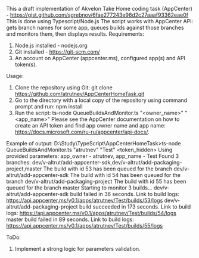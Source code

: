 This a draft implementation of Akvelon Take Home coding task (AppCenter) - https://gist.github.com/sgrebnov/6fae277243e96d2c27aaaf93362eae0f
This is done using Typescript/Node.js
The script works with AppCenter API: gets branch names for some app, queues builds against those branches and monitors them, then displays results.
Requirements:
1. Node.js installed - nodejs.org
2. Git installed - https://git-scm.com/
3. An account on AppCenter (appcenter.ms), configured app(s) and API token(s).


Usage:
1. Clone the repository using Git: git clone https://github.com/atrutnev/AppCenterHomeTask.git
2. Go to the directory with a local copy of the repository using command prompt and run: npm install
3. Run the script: ts-node QueueBuildsAndMonitor.ts "<owner_name>" "<app_name>" <token>
   Please see the AppCenter documentation on how to create an API token and find app owner name and app name:
   https://docs.microsoft.com/ru-ru/appcenter/api-docs/.
   
Example of output:
D:\Study\TypeScript\AppCenterHomeTask>ts-node QueueBuildsAndMonitor.ts "atrutnev" "Test" <token_hidden>
Using provided parameters: app_owner - atrutnev, app_name - Test
Found 3 branches: dev/v-altrut/add-appcenter-sdk,dev/v-altrut/add-packaging-project,master
The build with id 53 has been queued for the branch dev/v-altrut/add-appcenter-sdk
The build with id 54 has been queued for the branch dev/v-altrut/add-packaging-project
The build with id 55 has been queued for the branch master
Starting to monitor 3 builds...
dev/v-altrut/add-appcenter-sdk build failed in 36 seconds. Link to build logs: https://api.appcenter.ms/v0.1/apps/atrutnev/Test/builds/53/logs
dev/v-altrut/add-packaging-project build succeeded in 173 seconds. Link to build logs: https://api.appcenter.ms/v0.1/apps/atrutnev/Test/builds/54/logs
master build failed in 89 seconds. Link to build logs: https://api.appcenter.ms/v0.1/apps/atrutnev/Test/builds/55/logs
  
 ToDo:
 1. Implement a strong logic for parameters validation.